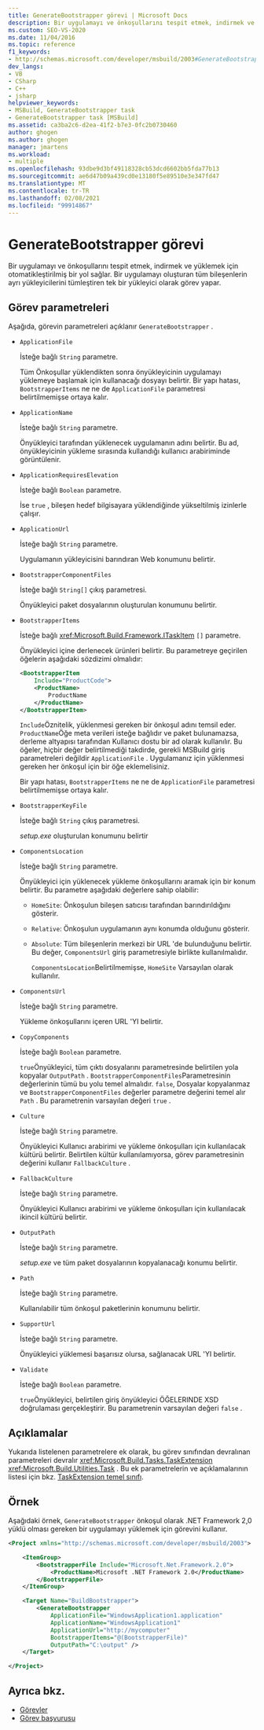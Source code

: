 ```yaml
---
title: GenerateBootstrapper görevi | Microsoft Docs
description: Bir uygulamayı ve önkoşullarını tespit etmek, indirmek ve yüklemek için otomatik bir yol için MSBuild GenerateBootstrapper görevini kullanın.
ms.custom: SEO-VS-2020
ms.date: 11/04/2016
ms.topic: reference
f1_keywords:
- http://schemas.microsoft.com/developer/msbuild/2003#GenerateBootstrapper
dev_langs:
- VB
- CSharp
- C++
- jsharp
helpviewer_keywords:
- MSBuild, GenerateBootstrapper task
- GenerateBootstrapper task [MSBuild]
ms.assetid: ca3ba2c6-d2ea-41f2-b7e3-0fc2b0730460
author: ghogen
ms.author: ghogen
manager: jmartens
ms.workload:
- multiple
ms.openlocfilehash: 93dbe9d3bf49118328cb53dcd6602bb5fda77b13
ms.sourcegitcommit: ae6d47b09a439cd0e13180f5e89510e3e347fd47
ms.translationtype: MT
ms.contentlocale: tr-TR
ms.lasthandoff: 02/08/2021
ms.locfileid: "99914867"
---
```

# <a name="generatebootstrapper-task"></a>GenerateBootstrapper görevi

Bir uygulamayı ve önkoşullarını tespit etmek, indirmek ve yüklemek için otomatikleştirilmiş bir yol sağlar. Bir uygulamayı oluşturan tüm bileşenlerin ayrı yükleyicilerini tümleştiren tek bir yükleyici olarak görev yapar.

## <a name="task-parameters"></a>Görev parametreleri

Aşağıda, görevin parametreleri açıklanır `GenerateBootstrapper` .

- `ApplicationFile`

   İsteğe bağlı `String` parametre.

   Tüm Önkoşullar yüklendikten sonra önyükleyicinin uygulamayı yüklemeye başlamak için kullanacağı dosyayı belirtir. Bir yapı hatası, `BootstrapperItems` ne ne de `ApplicationFile` parametresi belirtilmemişse ortaya kalır.

- `ApplicationName`

   İsteğe bağlı `String` parametre.

   Önyükleyici tarafından yüklenecek uygulamanın adını belirtir. Bu ad, önyükleyicinin yükleme sırasında kullandığı kullanıcı arabiriminde görüntülenir.

- `ApplicationRequiresElevation`

   İsteğe bağlı `Boolean` parametre.

   İse `true` , bileşen hedef bilgisayara yüklendiğinde yükseltilmiş izinlerle çalışır.

- `ApplicationUrl`

   İsteğe bağlı `String` parametre.

   Uygulamanın yükleyicisini barındıran Web konumunu belirtir.

- `BootstrapperComponentFiles`

   İsteğe bağlı `String[]` çıkış parametresi.

   Önyükleyici paket dosyalarının oluşturulan konumunu belirtir.

- `BootstrapperItems`

   İsteğe bağlı <xref:Microsoft.Build.Framework.ITaskItem> `[]` parametre.

   Önyükleyici içine derlenecek ürünleri belirtir. Bu parametreye geçirilen öğelerin aşağıdaki sözdizimi olmalıdır:

  ```xml
  <BootstrapperItem
      Include="ProductCode">
      <ProductName>
          ProductName
      </ProductName>
  </BootstrapperItem>
  ```

   `Include`Öznitelik, yüklenmesi gereken bir önkoşul adını temsil eder. `ProductName`Öğe meta verileri isteğe bağlıdır ve paket bulunamazsa, derleme altyapısı tarafından Kullanıcı dostu bir ad olarak kullanılır. Bu öğeler, hiçbir değer belirtilmediği takdirde, gerekli MSBuild giriş parametreleri değildir `ApplicationFile` . Uygulamanız için yüklenmesi gereken her önkoşul için bir öğe eklemelisiniz.

   Bir yapı hatası, `BootstrapperItems` ne ne de `ApplicationFile` parametresi belirtilmemişse ortaya kalır.

- `BootstrapperKeyFile`

   İsteğe bağlı `String` çıkış parametresi.

   *setup.exe* oluşturulan konumunu belirtir

- `ComponentsLocation`

   İsteğe bağlı `String` parametre.

   Önyükleyici için yüklenecek yükleme önkoşullarını aramak için bir konum belirtir. Bu parametre aşağıdaki değerlere sahip olabilir:

  - `HomeSite`: Önkoşulun bileşen satıcısı tarafından barındırıldığını gösterir.

  - `Relative`: Önkoşulun uygulamanın aynı konumda olduğunu gösterir.

  - `Absolute`: Tüm bileşenlerin merkezi bir URL 'de bulunduğunu belirtir. Bu değer, `ComponentsUrl` giriş parametresiyle birlikte kullanılmalıdır.

    `ComponentsLocation`Belirtilmemişse, `HomeSite` Varsayılan olarak kullanılır.

- `ComponentsUrl`

   İsteğe bağlı `String` parametre.

   Yükleme önkoşullarını içeren URL 'YI belirtir.

- `CopyComponents`

   İsteğe bağlı `Boolean` parametre.

   `true`Önyükleyici, tüm çıktı dosyalarını parametresinde belirtilen yola kopyalar `OutputPath` . `BootstrapperComponentFiles`Parametresinin değerlerinin tümü bu yolu temel almalıdır. `false`, Dosyalar kopyalanmaz ve `BootstrapperComponentFiles` değerler parametre değerini temel alır `Path` .  Bu parametrenin varsayılan değeri `true` .

- `Culture`

   İsteğe bağlı `String` parametre.

   Önyükleyici Kullanıcı arabirimi ve yükleme önkoşulları için kullanılacak kültürü belirtir. Belirtilen kültür kullanılamıyorsa, görev parametresinin değerini kullanır `FallbackCulture` .

- `FallbackCulture`

   İsteğe bağlı `String` parametre.

   Önyükleyici Kullanıcı arabirimi ve yükleme önkoşulları için kullanılacak ikincil kültürü belirtir.

- `OutputPath`

   İsteğe bağlı `String` parametre.

   *setup.exe* ve tüm paket dosyalarının kopyalanacağı konumu belirtir.

- `Path`

   İsteğe bağlı `String` parametre.

   Kullanılabilir tüm önkoşul paketlerinin konumunu belirtir.

- `SupportUrl`

   İsteğe bağlı `String` parametre.

   Önyükleyici yüklemesi başarısız olursa, sağlanacak URL 'YI belirtir.

- `Validate`

   İsteğe bağlı `Boolean` parametre.

   `true`Önyükleyici, belirtilen giriş önyükleyici ÖĞELERINDE XSD doğrulaması gerçekleştirir. Bu parametrenin varsayılan değeri `false` .

## <a name="remarks"></a>Açıklamalar

Yukarıda listelenen parametrelere ek olarak, bu görev sınıfından devralınan parametreleri devralır <xref:Microsoft.Build.Tasks.TaskExtension> <xref:Microsoft.Build.Utilities.Task> . Bu ek parametrelerin ve açıklamalarının listesi için bkz. [TaskExtension temel sınıfı](../msbuild/taskextension-base-class.md).

## <a name="example"></a>Örnek

Aşağıdaki örnek, `GenerateBootstrapper` önkoşul olarak .NET Framework 2,0 yüklü olması gereken bir uygulamayı yüklemek için görevini kullanır.

```xml
<Project xmlns="http://schemas.microsoft.com/developer/msbuild/2003">

    <ItemGroup>
        <BootstrapperFile Include="Microsoft.Net.Framework.2.0">
            <ProductName>Microsoft .NET Framework 2.0</ProductName>
        </BootstrapperFile>
    </ItemGroup>

    <Target Name="BuildBootstrapper">
        <GenerateBootstrapper
            ApplicationFile="WindowsApplication1.application"
            ApplicationName="WindowsApplication1"
            ApplicationUrl="http://mycomputer"
            BootstrapperItems="@(BootstrapperFile)"
            OutputPath="C:\output" />
    </Target>

</Project>
```

## <a name="see-also"></a>Ayrıca bkz.

- [Görevler](../msbuild/msbuild-tasks.md)
- [Görev başvurusu](../msbuild/msbuild-task-reference.md)

